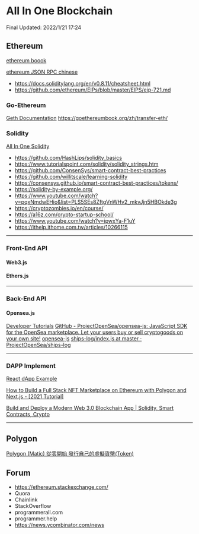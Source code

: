 

# All In One Blockchain
Final Updated: 2022/1/21 17:24


## Ethereum

[ethereum boook](https://github.com/ethereumbook/ethereumbook)

[ethereum JSON RPC chinese](http://cw.hubwiz.com/card/c/ethereum-json-rpc-api/1/3/17/)

* https://docs.soliditylang.org/en/v0.8.11/cheatsheet.html
* https://github.com/ethereum/EIPs/blob/master/EIPS/eip-721.md

### Go-Ethereum

[Geth Documentation](https://geth.ethereum.org/docs/)
https://goethereumbook.org/zh/transfer-eth/

### Solidity

[All In One Solidity](https://hackmd.io/@ChiHaoLu/HymtJS_oF)

* https://github.com/HashLips/solidity_basics
* https://www.tutorialspoint.com/solidity/solidity_strings.htm
* https://github.com/ConsenSys/smart-contract-best-practices
* https://github.com/willitscale/learning-solidity
* https://consensys.github.io/smart-contract-best-practices/tokens/
* https://solidity-by-example.org/
* https://www.youtube.com/watch?v=pqxNmdwEHio&list=PLS5SEs8ZftgVnWHv2_mkvJjn5HBOkde3g
* https://cryptozombies.io/en/course/
* https://a16z.com/crypto-startup-school/
* https://www.youtube.com/watch?v=ipwxYa-F1uY
* https://ithelp.ithome.com.tw/articles/10266115

---


### Front-End API

#### Web3.js

#### Ethers.js

---


### Back-End API

#### Opensea.js
[Developer Tutorials](https://docs.opensea.io/docs)
[GitHub - ProjectOpenSea/opensea-js: JavaScript SDK for the OpenSea marketplace. Let your users buy or sell cryptogoods on your own site!](https://github.com/ProjectOpenSea/opensea-js#checking-balances-and-ownerships)
[opensea-js](https://www.npmjs.com/package/opensea-js#checking-balances-and-ownerships)
[ships-log/index.js at master · ProjectOpenSea/ships-log](https://github.com/ProjectOpenSea/ships-log/blob/master/src/components/Order/index.js)

---

### DAPP Implement

[React dApp Example](https://reactjsexample.com/tag/dapp/)

[How to Build a Full Stack NFT Marketplace on Ethereum with Polygon and Next.js - [2021 Tutorial]](https://www.youtube.com/watch?v=GKJBEEXUha0)

[Build and Deploy a Modern Web 3.0 Blockchain App | Solidity, Smart Contracts, Crypto](https://www.youtube.com/watch?v=Wn_Kb3MR_cU)

---

## Polygon

[Polygon (Matic) 從零開始 發行自己的虛擬貨幣(Token)](https://devbricker.github.io/post/blockchain/moralis/polygon-matic-moralis/)

## Forum

* https://ethereum.stackexchange.com/
* Quora
* Chainlink
* StackOverflow
* programmerall.com
* programmer.help
* https://news.ycombinator.com/news
